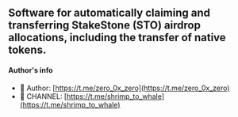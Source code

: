 ## ​Software for automatically claiming and transferring StakeStone (STO) airdrop allocations, including the transfer of native tokens.

#### Author's info
- 💬 Author: [https://t.me/zero_0x_zero](https://t.me/zero_0x_zero)
- 🔔 CHANNEL: [https://t.me/shrimp_to_whale](https://t.me/shrimp_to_whale)
